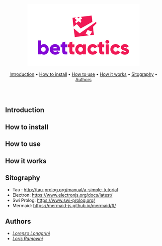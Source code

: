<div>
<p align="center">
<img src="https://github.com/LorenzoLongarini/BetTactics/blob/main/BetTacticsLogo.png">
</p>
<p align="center">
<a href="#Introduction">Introduction</a>&nbsp•
<a href="#How to install">How to install</a>&nbsp•
<a href="#How to use">How to use</a>&nbsp•
<a href="#How it works">How it works</a>&nbsp•
 <a href="#Sitography">Sitography</a>&nbsp•
<a href="#Authors">Authors</a>

</p>
<br>
<br>
</div>


## Introduction

## How to install

## How to use

## How it works

## Sitography
- Tau : http://tau-prolog.org/manual/a-simple-tutorial
- Electron: https://www.electronjs.org/docs/latest/
- Swi Prolog: https://www.swi-prolog.org/
- Mermaid: https://mermaid-js.github.io/mermaid/#/

## Authors
- [*Lorenzo Longarini*](https://github.com/LorenzoLongarini)
- [*Loris Ramovini*](https://github.com/lorisramovini)

